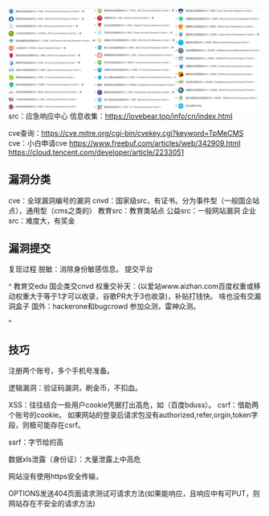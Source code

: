 ![](.topwrite/assets/image_1742481666119.png)
src：应急响应中心
信息收集：<https://lovebear.top/info/cn/index.html>

cve查询：<https://cve.mitre.org/cgi-bin/cvekey.cgi?keyword=TpMeCMS>
cve：小白申请cve
<https://www.freebuf.com/articles/web/342909.html>
<https://cloud.tencent.com/developer/article/2233051>


## **漏洞分类**
cve：全球漏洞编号的漏洞
cnvd：国家级src，有证书。分为事件型（一般国企站点），通用型（cms之类的）
教育src：教育类站点
公益src：一般网站漏洞
企业src：难度大，有奖金

## **漏洞提交**
复现过程
脱敏：消除身份敏感信息。
提交平台

^
教育交edu
国企类交cnvd
权重交补天：(以爱站www.aizhan.com百度权重或移动权重大于等于1才可以收录，谷歌PR大于3也收录)，补贴打钱快。
啥也没有交漏洞盒子
国外：hackerone和bugcrowd
参加众测，雷神众测。

^
## **技巧**

注册两个账号，多个手机号准备。

逻辑漏洞：验证码漏洞，刷金币，不扣血。

XSS：往往结合一些用户cookie凭据打出高危，如（百度bduss）。
csrf：借助两个账号的cookie。
如果网站的登录后请求包没有authorized,refer,orgin,token字段，则极可能存在csrf。

ssrf：字节给的高

数据xls泄露（身份证）：大量泄露上中高危



网站没有使用https安全传输，

OPTIONS发送404页面请求测试可请求方法(如果能响应，且响应中有可PUT，则网站存在不安全的请求方法)
